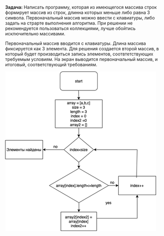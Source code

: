 __Задача:__
Написать программу, которая из имеющегося массива строк формирует массив из строк, длинна которых меньше либо равна 3 символа.
Первоначальный массив можно ввести с клавиатуры, либо задать на страрте выполнения алгоритма. При решении не рекомендуется пользоваться коллекциями, лучше обойтись исключительно массивами.

Первоначальный массив вводится с клавиатуры. Длина массива фиксируется как 3 элемента.
Для решения создается второй массив, в который будет производиться запись элементов, соотвтетствующих требуемым условиям. 
На экран выводится первоначальный массив, и итоговый, соответствующий требованиям. 

![Блок схема](diagramma.png)
